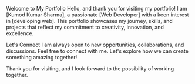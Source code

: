 
Welcome to My Portfolio
Hello, and thank you for visiting my portfolio! I am [Kumod Kumar Sharma], a passionate [Web Developer] with a keen interest in [developing web]. This portfolio showcases my journey, skills, and projects that reflect my commitment to creativity, innovation, and excellence.


Let's Connect
I am always open to new opportunities, collaborations, and discussions. Feel free to connect with me. Let's explore how we can create something amazing together!

Thank you for visiting, and I look forward to the possibility of working together.

